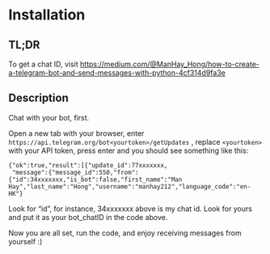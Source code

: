 # Installation

## TL;DR

To get a chat ID, visit https://medium.com/@ManHay_Hong/how-to-create-a-telegram-bot-and-send-messages-with-python-4cf314d9fa3e

## Description

Chat with your bot, first.

Open a new tab with your browser, enter `https://api.telegram.org/bot<yourtoken>/getUpdates` , replace `<yourtoken>` with your API token, press enter and you should see something like this:


```
{"ok":true,"result":[{"update_id":77xxxxxxx,
 "message":{"message_id":550,"from":{"id":34xxxxxxx,"is_bot":false,"first_name":"Man Hay","last_name":"Hong","username":"manhay212","language_code":"en-HK"}
 ```

Look for “id”, for instance, 34xxxxxxx above is my chat id. Look for yours and put it as your bot_chatID in the code above.

Now you are all set, run the code, and enjoy receiving messages from yourself :)


